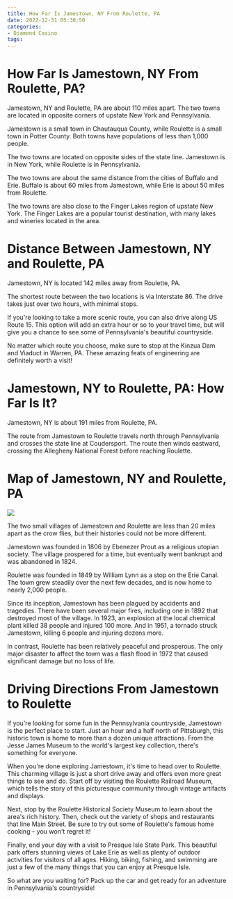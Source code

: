 ```yaml
---
title: How Far Is Jamestown, NY From Roulette, PA
date: 2022-12-31 05:30:50
categories:
- Diamond Casino
tags:
---
```



#  How Far Is Jamestown, NY From Roulette, PA?

Jamestown, NY and Roulette, PA are about 110 miles apart. The two towns are located in opposite corners of upstate New York and Pennsylvania.

Jamestown is a small town in Chautauqua County, while Roulette is a small town in Potter County. Both towns have populations of less than 1,000 people.

The two towns are located on opposite sides of the state line. Jamestown is in New York, while Roulette is in Pennsylvania.

The two towns are about the same distance from the cities of Buffalo and Erie. Buffalo is about 60 miles from Jamestown, while Erie is about 50 miles from Roulette.

The two towns are also close to the Finger Lakes region of upstate New York. The Finger Lakes are a popular tourist destination, with many lakes and wineries located in the area.

#  Distance Between Jamestown, NY and Roulette, PA

Jamestown, NY is located 142 miles away from Roulette, PA.

The shortest route between the two locations is via Interstate 86. The drive takes just over two hours, with minimal stops.

If you're looking to take a more scenic route, you can also drive along US Route 15. This option will add an extra hour or so to your travel time, but will give you a chance to see some of Pennsylvania's beautiful countryside.

No matter which route you choose, make sure to stop at the Kinzua Dam and Viaduct in Warren, PA. These amazing feats of engineering are definitely worth a visit!

#  Jamestown, NY to Roulette, PA: How Far Is It?

Jamestown, NY is about 191 miles from Roulette, PA.

The route from Jamestown to Roulette travels north through Pennsylvania and crosses the state line at Coudersport. The route then winds eastward, crossing the Allegheny National Forest before reaching Roulette.

#  Map of Jamestown, NY and Roulette, PA

![](https://upload.wikimedia.org/wikipedia/commons/thumb/0/05/Map_of_Jamestown,_NY_and_Roulette,_PA.svg/620px-Map_of_Jamestown,_NY_and_Roulette,_PA.svg.png)

The two small villages of Jamestown and Roulette are less than 20 miles apart as the crow flies, but their histories could not be more different.

Jamestown was founded in 1806 by Ebenezer Prout as a religious utopian society. The village prospered for a time, but eventually went bankrupt and was abandoned in 1824.

Roulette was founded in 1849 by William Lynn as a stop on the Erie Canal. The town grew steadily over the next few decades, and is now home to nearly 2,000 people.

Since its inception, Jamestown has been plagued by accidents and tragedies. There have been several major fires, including one in 1892 that destroyed most of the village. In 1923, an explosion at the local chemical plant killed 38 people and injured 100 more. And in 1951, a tornado struck Jamestown, killing 6 people and injuring dozens more.

In contrast, Roulette has been relatively peaceful and prosperous. The only major disaster to affect the town was a flash flood in 1972 that caused significant damage but no loss of life.

#  Driving Directions From Jamestown to Roulette

If you're looking for some fun in the Pennsylvania countryside, Jamestown is the perfect place to start. Just an hour and a half north of Pittsburgh, this historic town is home to more than a dozen unique attractions. From the Jesse James Museum to the world's largest key collection, there's something for everyone.

When you're done exploring Jamestown, it's time to head over to Roulette. This charming village is just a short drive away and offers even more great things to see and do. Start off by visiting the Roulette Railroad Museum, which tells the story of this picturesque community through vintage artifacts and displays.

Next, stop by the Roulette Historical Society Museum to learn about the area's rich history. Then, check out the variety of shops and restaurants that line Main Street. Be sure to try out some of Roulette's famous home cooking – you won't regret it!

Finally, end your day with a visit to Presque Isle State Park. This beautiful park offers stunning views of Lake Erie as well as plenty of outdoor activities for visitors of all ages. Hiking, biking, fishing, and swimming are just a few of the many things that you can enjoy at Presque Isle.

So what are you waiting for? Pack up the car and get ready for an adventure in Pennsylvania's countryside!